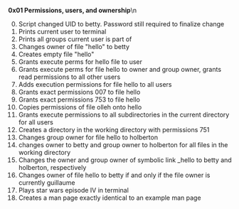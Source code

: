 **0x01 Permissions, users, and ownership**\n

0. Script changed UID to betty. Password still required to finalize change
1. Prints current user to terminal
2. Prints all groups current user is part of
3. Changes owner of file "hello" to betty
4. Creates empty file "hello"
5. Grants execute perms for hello file to user
6. Grants execute perms for file hello to owner and group owner, grants read permissions to all other users
7. Adds execution permissions for file hello to all users
8. Grants exact permissions 007 to file hello
9. Grants exact permissions 753 to file hello
10. Copies permissions of file olleh onto hello
11. Grants execute permissions to all subdirectories in the current directory for all users
12. Creates a directory in the working directory with permissions 751
13. Changes group owner for file hello to holberton
14. changes owner to betty and group owner to holberton for all files in the working directory
15. Changes the owner and group owner of symbolic link _hello to betty and holberton, respectively
16. Changes owner of file hello to betty if and only if the file owner is currently guillaume
100. Plays star wars episode IV in terminal
101. Creates a man page exactly identical to an example man page